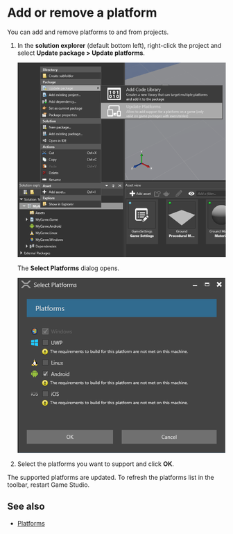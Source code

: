 # Add or remove a platform

You can add and remove platforms to and from projects.

1. In the **solution explorer** (default bottom left), right-click the project and select **Update package > Update platforms**.
    
    ![Update platforms](media/update-platforms.png)
    
    The **Select Platforms** dialog opens.
    
    ![Select platforms](media/select-platforms.png)
2. Select the platforms you want to support and click **OK**.

The supported platforms are updated. To refresh the platforms list in the toolbar, restart Game Studio.

## See also

* [Platforms](index.md)